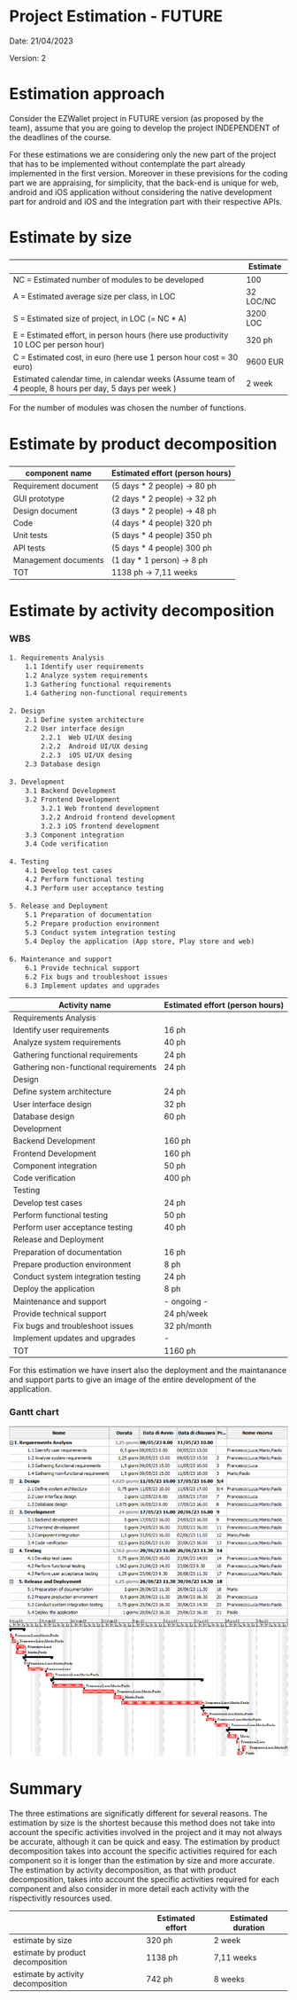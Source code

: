 # Project Estimation - FUTURE
Date: 21/04/2023

Version: 2


# Estimation approach
Consider the EZWallet  project in FUTURE version (as proposed by the team), assume that you are going to develop the project INDEPENDENT of the deadlines of the course. 

For these estimations we are considering only the new part of the project that has to be implemented without contemplate the part already implemented in the first version. Moreover in these previsions for the coding part we are appraising, for simplicity, that the back-end is unique for web, android and iOS application without considering the native development part for android and iOS and the integration part with their respective APIs.

# Estimate by size
### 


|             | Estimate                        |             
| ----------- | ------------------------------- |  
| NC =  Estimated number of modules to be developed   | 100 |    
| A = Estimated average size per class, in LOC        | 32 LOC/NC | 
| S = Estimated size of project, in LOC (= NC * A)    | 3200 LOC |
| E = Estimated effort, in person hours (here use productivity 10 LOC per person hour)  | 320 ph |   
| C = Estimated cost, in euro (here use 1 person hour cost = 30 euro) | 9600 EUR | 
| Estimated calendar time, in calendar weeks (Assume team of 4 people, 8 hours per day, 5 days per week ) | 2 week |               

For the number of modules was chosen the number of functions.

# Estimate by product decomposition
### 
|         component name    | Estimated effort (person hours)   |             
| ----------- | ------------------------------- | 
| Requirement document | (5 days * 2 people) -> 80 ph |
| GUI prototype | (2 days * 2 people) -> 32 ph |
| Design document | (3 days * 2 people) -> 48 ph |
| Code | (4 days * 4 people) 320 ph |
| Unit tests | (5 days * 4 people) 350 ph |
| API tests | (5 days * 4 people) 300 ph |
| Management documents | (1 day * 1 person) -> 8 ph  |
| TOT | 1138 ph -> 7,11 weeks |



# Estimate by activity decomposition

### WBS
 
    1. Requirements Analysis
        1.1 Identify user requirements
        1.2 Analyze system requirements
        1.3 Gathering functional requirements
        1.4 Gathering non-functional requirements

    2. Design
        2.1 Define system architecture
        2.2 User interface design
            2.2.1  Web UI/UX desing
            2.2.2  Android UI/UX desing
            2.2.3  iOS UI/UX desing
        2.3 Database design

    3. Development
        3.1 Backend Development
		3.2 Frontend Development
            3.2.1 Web frontend development
            3.2.2 Android frontend development
            3.2.3 iOS frontend development
        3.3 Component integration
        3.4 Code verification

    4. Testing
        4.1 Develop test cases
        4.2 Perform functional testing
        4.3 Perform user acceptance testing

    5. Release and Deployment
        5.1 Preparation of documentation
        5.2 Prepare production environment
        5.3 Conduct system integration testing
        5.4 Deploy the application (App store, Play store and web)

    6. Maintenance and support
        6.1 Provide technical support
        6.2 Fix bugs and troubleshoot issues
        6.3 Implement updates and upgrades 


|         Activity name    | Estimated effort (person hours)   |             
| ----------- | ------------------------------- | 
| Requirements Analysis | |
| Identify user requirements | 16 ph |
| Analyze system requirements | 40 ph |
| Gathering functional requirements | 24 ph |
| Gathering non-functional requirements | 24 ph |
| Design | |
| Define system architecture | 24 ph |
| User interface design | 32 ph |
| Database design | 60 ph |
| Development | |
| Backend Development | 160 ph |
| Frontend Development | 160 ph |
| Component integration | 50 ph |
| Code verification | 400 ph |
| Testing | |
| Develop test cases | 24 ph |
| Perform functional testing | 50 ph |
| Perform user acceptance testing | 40 ph |
| Release and Deployment | |
| Preparation of documentation | 16 ph |
| Prepare production environment | 8 ph |
| Conduct system integration testing | 24 ph |
| Deploy the application | 8 ph |
| Maintenance and support | - ongoing - |
| Provide technical support | 24 ph/week |
| Fix bugs and troubleshoot issues | 32 ph/month |
| Implement updates and upgrades | - |
| TOT | 1160 ph |

For this estimation we have insert also the deployment and the maintanance and support parts to give an image of the entire development of the application.

### Gantt chart

![Gantt chart](images/WBS_Gantt_chart_EstimationV2.png)
![Gantt chart](images/Gantt_chart_EstimationV2.png)

# Summary

The three estimations are significatly different for several reasons. 
The estimation by size is the shortest because this method does not take into account the specific activities involved in the project and it may not always be accurate, although it can be quick and easy. 
The estimation by product decomposition takes into account the specific activities required for each component so it is longer than the estimation by size and more accurate. 
The estimation by activity decomposition, as that with product decomposition, takes into account the specific activities required for each component and also consider in more detail each activity with the rispectivitly resources used. 

|             | Estimated effort                        |   Estimated duration |          
| ----------- | ------------------------------- | ---------------|
| estimate by size | 320 ph | 2 week|
| estimate by product decomposition | 1138 ph | 7,11 weeks |
| estimate by activity decomposition | 742 ph | 8 weeks |
